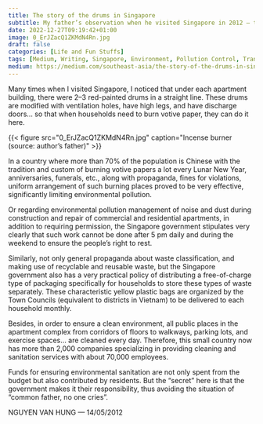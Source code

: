 ```yaml
---
title: The story of the drums in Singapore
subtitle: My father’s observation when he visited Singapore in 2012 — translated from Vietnamese
date: 2022-12-27T09:19:42+01:00
image: 0_ErJZacQ1ZKMdN4Rn.jpg
draft: false
categories: [Life and Fun Stuffs]
tags: [Medium, Writing, Singapore, Environment, Pollution Control, Translation, Southeast Asia]
medium: https://medium.com/southeast-asia/the-story-of-the-drums-in-singapore-5d797fd653c
---
```



Many times when I visited Singapore, I noticed that under each apartment building, there were 2–3 red-painted drums in a straight line. These drums are modified with ventilation holes, have high legs, and have discharge doors… so that when households need to burn votive paper, they can do it here.

{{< figure src="0_ErJZacQ1ZKMdN4Rn.jpg" caption="Incense burner (source: author’s father)" >}}

In a country where more than 70% of the population is Chinese with the tradition and custom of burning votive papers a lot every Lunar New Year, anniversaries, funerals, etc., along with propaganda, fines for violations, uniform arrangement of such burning places proved to be very effective, significantly limiting environmental pollution.

Or regarding environmental pollution management of noise and dust during construction and repair of commercial and residential apartments, in addition to requiring permission, the Singapore government stipulates very clearly that such work cannot be done after 5 pm daily and during the weekend to ensure the people’s right to rest.

Similarly, not only general propaganda about waste classification, and making use of recyclable and reusable waste, but the Singapore government also has a very practical policy of distributing a free-of-charge type of packaging specifically for households to store these types of waste separately. These characteristic yellow plastic bags are organized by the Town Councils (equivalent to districts in Vietnam) to be delivered to each household monthly.

Besides, in order to ensure a clean environment, all public places in the apartment complex from corridors of floors to walkways, parking lots, and exercise spaces… are cleaned every day. Therefore, this small country now has more than 2,000 companies specializing in providing cleaning and sanitation services with about 70,000 employees.

Funds for ensuring environmental sanitation are not only spent from the budget but also contributed by residents. But the “secret” here is that the government makes it their responsibility, thus avoiding the situation of “common father, no one cries”.

NGUYEN VAN HUNG — 14/05/2012